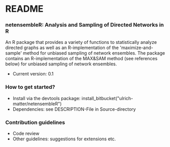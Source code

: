 # README #


### netensembleR: Analysis and Sampling of Directed Networks in R ###

An R package that provides a variety of functions to statistically analyze directed graphs as well as an R-implementation of the 'maximize-and-sample' method for unbiased sampling of network ensembles. The package contains an R-implementation of the MAX&SAM method (see references below) for unbiased sampling of network ensembles.

* Current version: 0.1

### How to get started? ###

* Install via the devtools package: install_bitbucket("ulrich-matter/netensembleR")
* Dependencies: see DESCRIPTION-File in Source-directory

### Contribution guidelines ###

* Code review
* Other guidelines: suggestions for extensions etc.